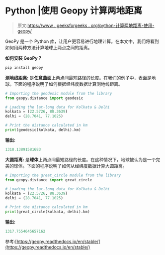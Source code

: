 # Python |使用 Geopy 计算两地距离

> 原文:[https://www . geeksforgeeks . org/python-计算两地距离-使用-geopy/](https://www.geeksforgeeks.org/python-calculate-distance-between-two-places-using-geopy/)

GeoPy 是一个 Python 库，让用户更容易进行地理计算。在本文中，我们将看到如何用两种方法计算地球上两点之间的距离。

**如何安装 GeoPy？**

```py
pip install geopy
```

**测地线距离:**
是**任意曲面**上两点间最短路径的长度。在我们的例子中，表面是地球。下面的程序说明了如何根据经纬度数据计算测地线距离。

```py
# Importing the geodesic module from the library
from geopy.distance import geodesic

# Loading the lat-long data for Kolkata & Delhi
kolkata = (22.5726, 88.3639)
delhi = (28.7041, 77.1025)

# Print the distance calculated in km
print(geodesic(kolkata, delhi).km)
```

**输出:**

```py
1318.13891581683
```

**大圆距离:**
是**球体**上两点间最短路径的长度。在这种情况下，地球被认为是一个完美的球体。下面的程序说明了如何从经纬度数据计算大圆距离。

```py
# Importing the great_circle module from the library
from geopy.distance import great_circle

# Loading the lat-long data for Kolkata & Delhi
kolkata = (22.5726, 88.3639)
delhi = (28.7041, 77.1025)

# Print the distance calculated in km
print(great_circle(kolkata, delhi).km)
```

**输出:**

```py
1317.7554645657162
```

参考:[https://geopy.readthedocs.io/en/stable/](https://geopy.readthedocs.io/en/stable/)